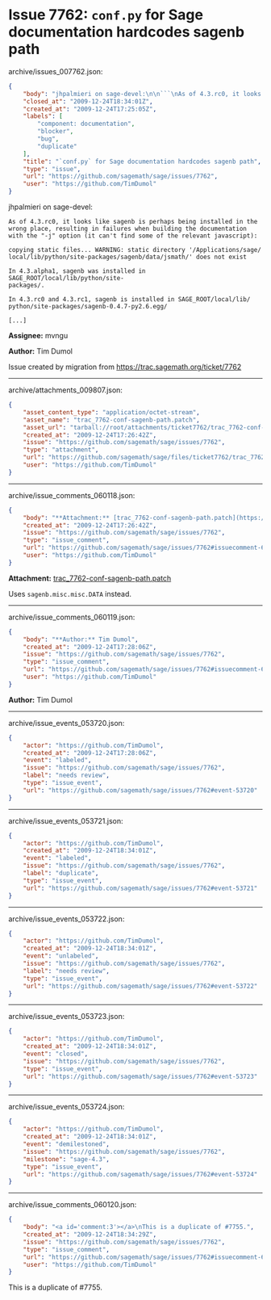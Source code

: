 # Issue 7762: `conf.py` for Sage documentation hardcodes sagenb path

archive/issues_007762.json:
```json
{
    "body": "jhpalmieri on sage-devel:\n\n```\nAs of 4.3.rc0, it looks like sagenb is perhaps being installed in the\nwrong place, resulting in failures when building the documentation\nwith the \"-j\" option (it can't find some of the relevant javascript):\n\ncopying static files... WARNING: static directory '/Applications/sage/\nlocal/lib/python/site-packages/sagenb/data/jsmath/' does not exist\n\nIn 4.3.alpha1, sagenb was installed in SAGE_ROOT/local/lib/python/site-\npackages/.\n\nIn 4.3.rc0 and 4.3.rc1, sagenb is installed in SAGE_ROOT/local/lib/\npython/site-packages/sagenb-0.4.7-py2.6.egg/\n\n[...]\n```\n\n**Assignee:** mvngu\n\n**Author:** Tim Dumol\n\nIssue created by migration from https://trac.sagemath.org/ticket/7762\n\n",
    "closed_at": "2009-12-24T18:34:01Z",
    "created_at": "2009-12-24T17:25:05Z",
    "labels": [
        "component: documentation",
        "blocker",
        "bug",
        "duplicate"
    ],
    "title": "`conf.py` for Sage documentation hardcodes sagenb path",
    "type": "issue",
    "url": "https://github.com/sagemath/sage/issues/7762",
    "user": "https://github.com/TimDumol"
}
```
jhpalmieri on sage-devel:

```
As of 4.3.rc0, it looks like sagenb is perhaps being installed in the
wrong place, resulting in failures when building the documentation
with the "-j" option (it can't find some of the relevant javascript):

copying static files... WARNING: static directory '/Applications/sage/
local/lib/python/site-packages/sagenb/data/jsmath/' does not exist

In 4.3.alpha1, sagenb was installed in SAGE_ROOT/local/lib/python/site-
packages/.

In 4.3.rc0 and 4.3.rc1, sagenb is installed in SAGE_ROOT/local/lib/
python/site-packages/sagenb-0.4.7-py2.6.egg/

[...]
```

**Assignee:** mvngu

**Author:** Tim Dumol

Issue created by migration from https://trac.sagemath.org/ticket/7762





---

archive/attachments_009807.json:
```json
{
    "asset_content_type": "application/octet-stream",
    "asset_name": "trac_7762-conf-sagenb-path.patch",
    "asset_url": "tarball://root/attachments/ticket7762/trac_7762-conf-sagenb-path.patch",
    "created_at": "2009-12-24T17:26:42Z",
    "issue": "https://github.com/sagemath/sage/issues/7762",
    "type": "attachment",
    "url": "https://github.com/sagemath/sage/files/ticket7762/trac_7762-conf-sagenb-path.patch",
    "user": "https://github.com/TimDumol"
}
```



---

archive/issue_comments_060118.json:
```json
{
    "body": "**Attachment:** [trac_7762-conf-sagenb-path.patch](https://github.com/sagemath/sage/files/ticket7762/trac_7762-conf-sagenb-path.patch)\n\nUses `sagenb.misc.misc.DATA` instead.",
    "created_at": "2009-12-24T17:26:42Z",
    "issue": "https://github.com/sagemath/sage/issues/7762",
    "type": "issue_comment",
    "url": "https://github.com/sagemath/sage/issues/7762#issuecomment-60118",
    "user": "https://github.com/TimDumol"
}
```

**Attachment:** [trac_7762-conf-sagenb-path.patch](https://github.com/sagemath/sage/files/ticket7762/trac_7762-conf-sagenb-path.patch)

Uses `sagenb.misc.misc.DATA` instead.



---

archive/issue_comments_060119.json:
```json
{
    "body": "**Author:** Tim Dumol",
    "created_at": "2009-12-24T17:28:06Z",
    "issue": "https://github.com/sagemath/sage/issues/7762",
    "type": "issue_comment",
    "url": "https://github.com/sagemath/sage/issues/7762#issuecomment-60119",
    "user": "https://github.com/TimDumol"
}
```

**Author:** Tim Dumol



---

archive/issue_events_053720.json:
```json
{
    "actor": "https://github.com/TimDumol",
    "created_at": "2009-12-24T17:28:06Z",
    "event": "labeled",
    "issue": "https://github.com/sagemath/sage/issues/7762",
    "label": "needs review",
    "type": "issue_event",
    "url": "https://github.com/sagemath/sage/issues/7762#event-53720"
}
```



---

archive/issue_events_053721.json:
```json
{
    "actor": "https://github.com/TimDumol",
    "created_at": "2009-12-24T18:34:01Z",
    "event": "labeled",
    "issue": "https://github.com/sagemath/sage/issues/7762",
    "label": "duplicate",
    "type": "issue_event",
    "url": "https://github.com/sagemath/sage/issues/7762#event-53721"
}
```



---

archive/issue_events_053722.json:
```json
{
    "actor": "https://github.com/TimDumol",
    "created_at": "2009-12-24T18:34:01Z",
    "event": "unlabeled",
    "issue": "https://github.com/sagemath/sage/issues/7762",
    "label": "needs review",
    "type": "issue_event",
    "url": "https://github.com/sagemath/sage/issues/7762#event-53722"
}
```



---

archive/issue_events_053723.json:
```json
{
    "actor": "https://github.com/TimDumol",
    "created_at": "2009-12-24T18:34:01Z",
    "event": "closed",
    "issue": "https://github.com/sagemath/sage/issues/7762",
    "type": "issue_event",
    "url": "https://github.com/sagemath/sage/issues/7762#event-53723"
}
```



---

archive/issue_events_053724.json:
```json
{
    "actor": "https://github.com/TimDumol",
    "created_at": "2009-12-24T18:34:01Z",
    "event": "demilestoned",
    "issue": "https://github.com/sagemath/sage/issues/7762",
    "milestone": "sage-4.3",
    "type": "issue_event",
    "url": "https://github.com/sagemath/sage/issues/7762#event-53724"
}
```



---

archive/issue_comments_060120.json:
```json
{
    "body": "<a id='comment:3'></a>\nThis is a duplicate of #7755.",
    "created_at": "2009-12-24T18:34:29Z",
    "issue": "https://github.com/sagemath/sage/issues/7762",
    "type": "issue_comment",
    "url": "https://github.com/sagemath/sage/issues/7762#issuecomment-60120",
    "user": "https://github.com/TimDumol"
}
```

<a id='comment:3'></a>
This is a duplicate of #7755.
